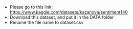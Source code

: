 - Please go to this link:
https://www.kaggle.com/datasets/kazanova/sentiment140 <br>
- Download this dataset, and put it in the DATA folder
- Rename the file name to dataset.csv